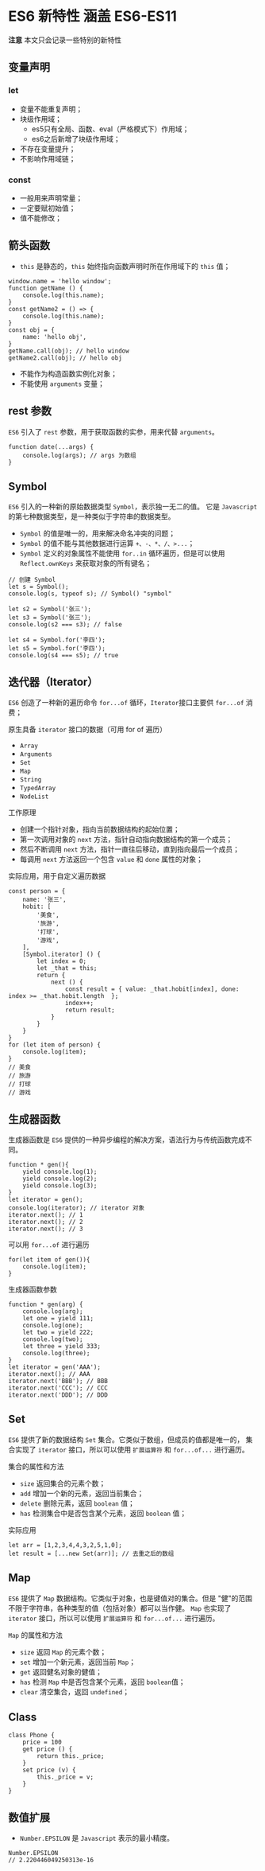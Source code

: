 
# ES6 新特性 涵盖 ES6-ES11

**注意** 本文只会记录一些特别的新特性


## 变量声明

### let 

- 变量不能重复声明；
- 块级作用域；
    + es5只有全局、函数、eval（严格模式下）作用域；
    + es6之后新增了块级作用域；
- 不存在变量提升；
- 不影响作用域链；

### const

- 一般用来声明常量；
- 一定要赋初始值；
- 值不能修改；


## 箭头函数

- `this` 是静态的，`this` 始终指向函数声明时所在作用域下的 `this` 值；
```
window.name = 'hello window';
function getName () {
    console.log(this.name);
}
const getName2 = () => {
    console.log(this.name);
}
const obj = {
    name: 'hello obj',
}
getName.call(obj); // hello window
getName2.call(obj); // hello obj
```
- 不能作为构造函数实例化对象；
- 不能使用 `arguments` 变量；


## rest 参数

`ES6` 引入了 `rest` 参数，用于获取函数的实参，用来代替 `arguments`。

```
function date(...args) {
    console.log(args); // args 为数组
}
```


## Symbol

`ES6` 引入的一种新的原始数据类型 `Symbol`，表示独一无二的值。
它是 `Javascript` 的第七种数据类型，是一种类似于字符串的数据类型。

- `Symbol` 的值是唯一的，用来解决命名冲突的问题；
- `Symbol` 的值不能与其他数据进行运算 `+、-、*、/、>...`；
- `Symbol` 定义的对象属性不能使用 `for..in` 循环遍历，但是可以使用
`Reflect.ownKeys` 来获取对象的所有键名；

```
// 创建 Symbol
let s = Symbol();
console.log(s, typeof s); // Symbol() "symbol"

let s2 = Symbol('张三');
let s3 = Symbol('张三');
console.log(s2 === s3); // false

let s4 = Symbol.for('李四');
let s5 = Symbol.for('李四');
console.log(s4 === s5); // true
```


## 迭代器（Iterator）

`ES6` 创造了一种新的遍历命令 `for...of` 循环，`Iterator`接口主要供 `for...of` 消费；

原生具备 `iterator` 接口的数据（可用 for of 遍历）
- `Array`
- `Arguments`
- `Set`
- `Map`
- `String`
- `TypedArray`
- `NodeList`

工作原理
- 创建一个指针对象，指向当前数据结构的起始位置；
- 第一次调用对象的 `next` 方法，指针自动指向数据结构的第一个成员；
- 然后不断调用 `next` 方法，指针一直往后移动，直到指向最后一个成员；
- 每调用 `next` 方法返回一个包含 `value` 和 `done` 属性的对象；

实际应用，用于自定义遍历数据
```
const person = {
    name: '张三',
    hobit: [
        '美食',
        '旅游',
        '打球',
        '游戏',
    ],
    [Symbol.iterator] () {
        let index = 0;
        let _that = this;
        return {
            next () {
                const result = { value: _that.hobit[index], done: index >= _that.hobit.length  };
                index++;
                return result;
            }
        }
    }
}
for (let item of person) {
    console.log(item);
}
// 美食
// 旅游
// 打球
// 游戏
```


## 生成器函数

生成器函数是 `ES6` 提供的一种异步编程的解决方案，语法行为与传统函数完成不同。

```
function * gen(){
    yield console.log(1);
    yield console.log(2);
    yield console.log(3);
}
let iterator = gen();
console.log(iterator); // iterator 对象
iterator.next(); // 1
iterator.next(); // 2
iterator.next(); // 3
```

可以用 `for...of` 进行遍历
```
for(let item of gen()){
    console.log(item);
}
```

生成器函数参数
```
function * gen(arg) {
    console.log(arg);
    let one = yield 111;
    console.log(one);
    let two = yield 222;
    console.log(two);
    let three = yield 333;
    console.log(three);
}
let iterator = gen('AAA');
iterator.next(); // AAA
iterator.next('BBB'); // BBB
iterator.next('CCC'); // CCC
iterator.next('DDD'); // DDD
```


## Set

`ES6` 提供了新的数据结构 `Set` 集合。它类似于数组，但成员的值都是唯一的，
集合实现了 `iterator` 接口，所以可以使用 `扩展运算符` 和 `for...of...` 进行遍历。

集合的属性和方法
- `size` 返回集合的元素个数；
- `add` 增加一个新的元素，返回当前集合；
- `delete` 删除元素，返回 `boolean` 值；
- `has` 检测集合中是否包含某个元素，返回 `boolean` 值；

实际应用
```
let arr = [1,2,3,4,4,3,2,5,1,0];
let result = [...new Set(arr)]; // 去重之后的数组
```


## Map

`ES6` 提供了 `Map` 数据结构。它类似于对象，也是键值对的集合。但是
"健"的范围不限于字符串，各种类型的值（包括对象）都可以当作健。 `Map` 也实现了
`iterator` 接口，所以可以使用 `扩展运算符` 和 `for...of...` 进行遍历。

`Map` 的属性和方法
- `size` 返回 `Map` 的元素个数；
- `set` 增加一个新元素，返回当前 `Map`；
- `get` 返回健名对象的健值；
- `has` 检测 `Map` 中是否包含某个元素，返回 `boolean`值；
- `clear` 清空集合，返回 `undefined`；


## Class

```
class Phone {
    price = 100
    get price () {
        return this._price;
    }
    set price (v) {
        this._price = v;
    }
}
```

## 数值扩展

- `Number.EPSILON` 是 `Javascript` 表示的最小精度。
```
Number.EPSILON
// 2.220446049250313e-16
```
